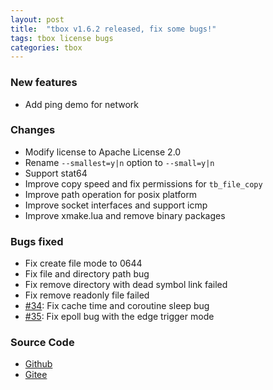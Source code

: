 ```yaml
---
layout: post
title:  "tbox v1.6.2 released, fix some bugs!"
tags: tbox license bugs
categories: tbox
---
```


### New features

* Add ping demo for network

### Changes

* Modify license to Apache License 2.0
* Rename `--smallest=y|n` option to `--small=y|n`
* Support stat64
* Improve copy speed and fix permissions for `tb_file_copy`
* Improve path operation for posix platform
* Improve socket interfaces and support icmp
* Improve xmake.lua and remove binary packages

### Bugs fixed

* Fix create file mode to 0644
* Fix file and directory path bug
* Fix remove directory with dead symbol link failed
* Fix remove readonly file failed
* [#34](https://github.com/tboox/tbox/issues/34): Fix cache time and coroutine sleep bug
* [#35](https://github.com/tboox/tbox/issues/35): Fix epoll bug with the edge trigger mode

### Source Code

* [Github](https://github.com/tboox/tbox)
* [Gitee](https://gitee.com/tboox/tbox)
